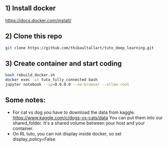 ## 1) Install docker 
https://docs.docker.com/install/

## 2) Clone this repo
```bash
git clone https://github.com/thibaultallart/tuto_deep_learning.git
```

## 3) Create container and start coding
```bash
bash rebuild_docker.sh
docker exec -it tuto_fully_connected bash
jupyter notebook --ip=0.0.0.0 --no-browser --allow-root
```




## Some notes:
- For cat vs dog you have to download the data from kaggle. https://www.kaggle.com/c/dogs-vs-cats/data
You can put them into our shared_folder. It's a shared volume between your host and your container.
- On RL tuto, you can not display inside docker, so set display_policy=False
